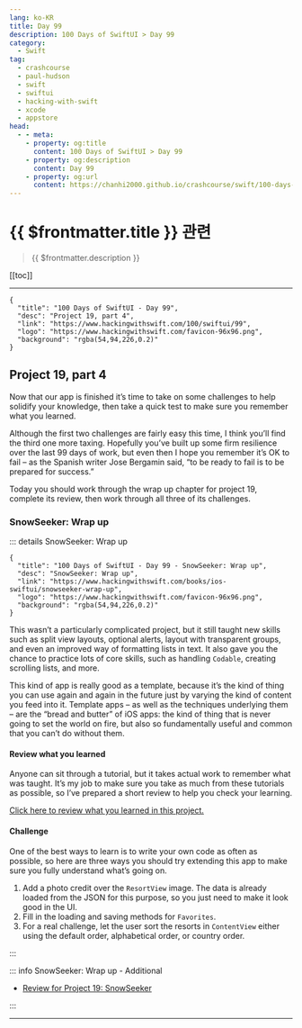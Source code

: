 ```yaml
---
lang: ko-KR
title: Day 99
description: 100 Days of SwiftUI > Day 99
category:
  - Swift
tag: 
  - crashcourse
  - paul-hudson
  - swift
  - swiftui
  - hacking-with-swift
  - xcode
  - appstore
head:
  - - meta:
    - property: og:title
      content: 100 Days of SwiftUI > Day 99
    - property: og:description
      content: Day 99
    - property: og:url
      content: https://chanhi2000.github.io/crashcourse/swift/100-days-of-swiftui/99.html
---
```


# {{ $frontmatter.title }} 관련

> {{ $frontmatter.description }}

[[toc]]

---

```component VPCard
{
  "title": "100 Days of SwiftUI - Day 99",
  "desc": "Project 19, part 4",
  "link": "https://www.hackingwithswift.com/100/swiftui/99",
  "logo": "https://www.hackingwithswift.com/favicon-96x96.png",
  "background": "rgba(54,94,226,0.2)"
}
```

## Project 19, part 4

Now that our app is finished it’s time to take on some challenges to help solidify your knowledge, then take a quick test to make sure you remember what you learned.

Although the first two challenges are fairly easy this time, I think you’ll find the third one more taxing. Hopefully you’ve built up some firm resilience over the last 99 days of work, but even then I hope you remember it’s OK to fail – as the Spanish writer Jose Bergamin said, “to be ready to fail is to be prepared for success.”

Today you should work through the wrap up chapter for project 19, complete its review, then work through all three of its challenges.

### SnowSeeker: Wrap up

::: details SnowSeeker: Wrap up

```component VPCard
{
  "title": "100 Days of SwiftUI - Day 99 - SnowSeeker: Wrap up",
  "desc": "SnowSeeker: Wrap up",
  "link": "https://www.hackingwithswift.com/books/ios-swiftui/snowseeker-wrap-up",
  "logo": "https://www.hackingwithswift.com/favicon-96x96.png",
  "background": "rgba(54,94,226,0.2)"
}
```

This wasn’t a particularly complicated project, but it still taught new skills such as split view layouts, optional alerts, layout with transparent groups, and even an improved way of formatting lists in text. It also gave you the chance to practice lots of core skills, such as handling `Codable`, creating scrolling lists, and more.

This kind of app is really good as a template, because it’s the kind of thing you can use again and again in the future just by varying the kind of content you feed into it. Template apps – as well as the techniques underlying them – are the “bread and butter” of iOS apps: the kind of thing that is never going to set the world on fire, but also so fundamentally useful and common that you can’t do without them.

#### Review what you learned

Anyone can sit through a tutorial, but it takes actual work to remember what was taught. It’s my job to make sure you take as much from these tutorials as possible, so I’ve prepared a short review to help you check your learning.

[Click here to review what you learned in this project.][snowseeker]

#### Challenge

One of the best ways to learn is to write your own code as often as possible, so here are three ways you should try extending this app to make sure you fully understand what’s going on.

1. Add a photo credit over the `ResortView` image. The data is already loaded from the JSON for this purpose, so you just need to make it look good in the UI.
2. Fill in the loading and saving methods for `Favorites`.
3. For a real challenge, let the user sort the resorts in `ContentView` either using the default order, alphabetical order, or country order.

:::

::: info SnowSeeker: Wrap up - Additional

- [Review for Project 19: SnowSeeker][snowseeker]

:::

---

<TagLinks />

[snowseeker]: https://www.hackingwithswift.com/review/ios-swiftui/snowseeker